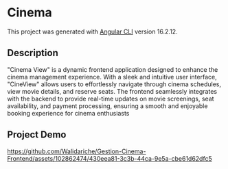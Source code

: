 # Cinema

This project was generated with [Angular CLI](https://github.com/angular/angular-cli) version 16.2.12.

## Description

"Cinema View" is a dynamic frontend application designed to enhance the cinema management experience. With a sleek and intuitive user interface, "CineView" allows users to effortlessly navigate through cinema schedules, view movie details, and reserve seats. The frontend seamlessly integrates with the backend to provide real-time updates on movie screenings, seat availability, and payment processing, ensuring a smooth and enjoyable booking experience for cinema enthusiasts

## Project Demo

https://github.com/Walidariche/Gestion-Cinema-Frontend/assets/102862474/430eea81-3c3b-44ca-9e5a-cbe61d62dfc5

